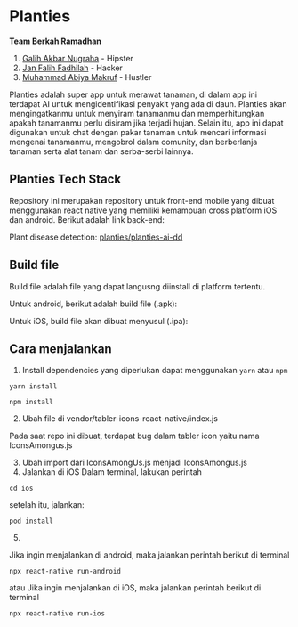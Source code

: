 # Planties

**Team Berkah Ramadhan**
1. [Galih Akbar Nugraha](https://github.com/whoisgalih) - Hipster
2. [Jan Falih Fadhilah](https://github.com/jfalih) - Hacker 
3. [Muhammad Abiya Makruf](https://github.com/AbiyaMakruf) - Hustler

Planties adalah super app untuk merawat tanaman, di dalam app ini terdapat AI untuk mengidentifikasi penyakit yang ada di daun. Planties akan mengingatkanmu untuk menyiram tanamanmu dan memperhitungkan apakah tanamanmu perlu disiram jika terjadi hujan. Selain itu, app ini dapat digunakan untuk chat dengan pakar tanaman untuk mencari informasi mengenai tanamanmu, mengobrol dalam comunity, dan berberlanja tanaman serta alat tanam dan serba-serbi lainnya.

## Planties Tech Stack

Repository ini merupakan repository untuk front-end mobile yang dibuat menggunakan react native yang memiliki kemampuan cross platform iOS dan android. Berikut adalah link back-end:

Plant disease detection: [planties/planties-ai-dd](https://github.com/planties/planties-ai-dd)

## Build file

Build file adalah file yang dapat langusng diinstall di platform tertentu.

Untuk android, berikut adalah build file (.apk):


Untuk iOS, build file akan dibuat menyusul (.ipa):


## Cara menjalankan

1. Install dependencies yang diperlukan dapat menggunakan `yarn` atau `npm`

```:bash
yarn install
```

```:bash
npm install
```

2. Ubah file di vendor/tabler-icons-react-native/index.js

Pada saat repo ini dibuat, terdapat bug dalam tabler icon yaitu nama IconsAmongus.js

3. Ubah import dari IconsAmongUs.js menjadi IconsAmongus.js
4. Jalankan di iOS
Dalam terminal, lakukan perintah
```:bash
cd ios
```

setelah itu, jalankan:

```:bash
pod install
```

5. 
Jika ingin menjalankan di android, maka jalankan perintah berikut di terminal
```:bash
npx react-native run-android
```
atau
Jika ingin menjalankan di iOS, maka jalankan perintah berikut di terminal
```:bash
npx react-native run-ios
```

<!-- 1. npm install
2. Change file on vendor/tabler-icons-react-native/index.js
3. Change import from IconsAmongUs.js to IconsAmongus.js
4. cd ios && pod install if using mac
5. npx react-native run-android / npx react-native run-ios -->
